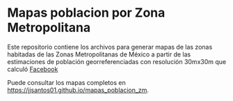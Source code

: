 # Mapas poblacion por Zona Metropolitana

 Este repositorio contiene los archivos para generar mapas de las zonas habitadas de las Zonas Metropolitanas de México a partir de las estimaciones de población georreferenciadas con resolución 30mx30m que calculó [Facebook](https://data.humdata.org/dataset/mexico-high-resolution-population-density-maps-demographic-estimates)

Puede consultar los mapas completos en https://jjsantos01.github.io/mapas_poblacion_zm.
